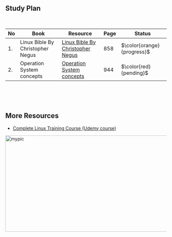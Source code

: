 ## Study Plan

<br />

|No|Book|Resource|Page|Status|
|---|---|---|---|---|
|1.|Linux Bible By Christopher Negus|[Linux Bible By Christopher Negus](https://github.com/abbos0123/Computer-Science-Books/blob/main/Operation-Systems(Linux)/Linux%20Bible%20By%20Christopher%20Negus.pdf)|858|$\color{orange}{progress}$|
|2.| Operation System concepts|[Operation System concepts](https://github.com/abbos0123/Computer-Science-Books/blob/main/Operation-Systems(Linux)/Operating%20System%20Concepts%20(9th%2C2012_12).pdf)|944|$\color{red}{pending}$|

<br />
<br />
<br />

## More Resources 

- [Complete Linux Training Course (Udemy course)](https://www.udemy.com/course/complete-linux-training-course-to-get-your-dream-it-job/)

<img src="https://github.com/abbos0123/Computer-Science-Books/blob/main/x_images/linux-image.jpg" alt="mypic" style="width:550px"  height="300"/>
